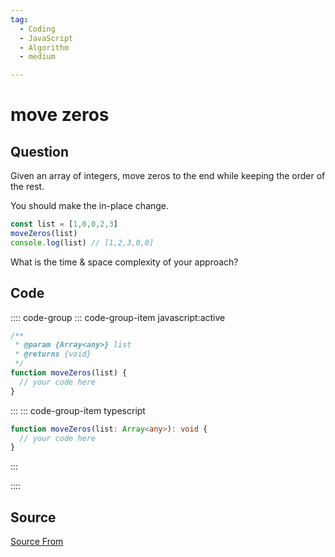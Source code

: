 ```yaml
---
tag:
  - Coding
  - JavaScript
  - Algorithm
  - medium

---
```

  
# move zeros

## Question
Given an array of integers, move zeros to the end while keeping the order of the rest.

You should make the in-place change.

```ts
const list = [1,0,0,2,3]
moveZeros(list) 
console.log(list) // [1,2,3,0,0]
```

What is the time & space complexity of your approach?

## Code
:::: code-group
::: code-group-item javascript:active
```javascript
/**
 * @param {Array<any>} list
 * @returns {void}
 */
function moveZeros(list) {
  // your code here
}
```
:::
    ::: code-group-item typescript
```typescript
function moveZeros(list: Array<any>): void {
  // your code here
}
```
:::
    
::::



##  Source
[Source From](https://bigfrontend.dev/problem/move-zeros)

  